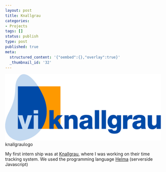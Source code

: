 ```yaml
---
layout: post
title: Knallgrau
categories:
- Projects
tags: []
status: publish
type: post
published: true
meta:
  structured_content: '{"oembed":{},"overlay":true}'
  _thumbnail_id: '32'
---
```


![knallgraulogo](/squarespace_images/static_545299aae4b0e9514fe30c95_54529a29e4b025a90f45cc50_54529a29e4b025a90f45cc9f_1414699595284_knallgraulogo.jpg_) knallgraulogo 
  


My first intern ship was at 
[Knallgrau](http://knallgrau.at/), where I was working on their time tracking system. We used the programming language 
[Helma](http://helma.org/) (serverside Javascript)
